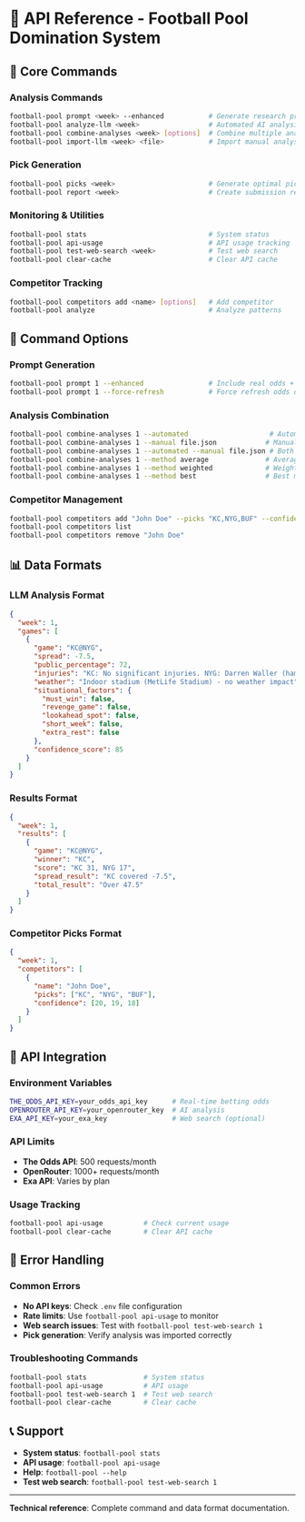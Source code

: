 # 🔌 API Reference - Football Pool Domination System

## 🚀 Core Commands

### Analysis Commands
```bash
football-pool prompt <week> --enhanced           # Generate research prompt
football-pool analyze-llm <week>                 # Automated AI analysis
football-pool combine-analyses <week> [options]  # Combine multiple analyses
football-pool import-llm <week> <file>           # Import manual analysis
```

### Pick Generation
```bash
football-pool picks <week>                       # Generate optimal picks
football-pool report <week>                      # Create submission report
```

### Monitoring & Utilities
```bash
football-pool stats                              # System status
football-pool api-usage                          # API usage tracking
football-pool test-web-search <week>             # Test web search
football-pool clear-cache                        # Clear API cache
```

### Competitor Tracking
```bash
football-pool competitors add <name> [options]   # Add competitor
football-pool analyze                            # Analyze patterns
```

## 🔧 Command Options

### Prompt Generation
```bash
football-pool prompt 1 --enhanced                # Include real odds + web search
football-pool prompt 1 --force-refresh           # Force refresh odds data
```

### Analysis Combination
```bash
football-pool combine-analyses 1 --automated                    # Automated only
football-pool combine-analyses 1 --manual file.json            # Manual only
football-pool combine-analyses 1 --automated --manual file.json # Both
football-pool combine-analyses 1 --method average              # Average method
football-pool combine-analyses 1 --method weighted             # Weighted method
football-pool combine-analyses 1 --method best                 # Best method
```

### Competitor Management
```bash
football-pool competitors add "John Doe" --picks "KC,NYG,BUF" --confidence "20,19,18"
football-pool competitors list
football-pool competitors remove "John Doe"
```

## 📊 Data Formats

### LLM Analysis Format
```json
{
  "week": 1,
  "games": [
    {
      "game": "KC@NYG",
      "spread": -7.5,
      "public_percentage": 72,
      "injuries": "KC: No significant injuries. NYG: Darren Waller (hamstring) questionable",
      "weather": "Indoor stadium (MetLife Stadium) - no weather impact",
      "situational_factors": {
        "must_win": false,
        "revenge_game": false,
        "lookahead_spot": false,
        "short_week": false,
        "extra_rest": false
      },
      "confidence_score": 85
    }
  ]
}
```

### Results Format
```json
{
  "week": 1,
  "results": [
    {
      "game": "KC@NYG",
      "winner": "KC",
      "score": "KC 31, NYG 17",
      "spread_result": "KC covered -7.5",
      "total_result": "Over 47.5"
    }
  ]
}
```

### Competitor Picks Format
```json
{
  "week": 1,
  "competitors": [
    {
      "name": "John Doe",
      "picks": ["KC", "NYG", "BUF"],
      "confidence": [20, 19, 18]
    }
  ]
}
```

## 🔌 API Integration

### Environment Variables
```bash
THE_ODDS_API_KEY=your_odds_api_key      # Real-time betting odds
OPENROUTER_API_KEY=your_openrouter_key  # AI analysis
EXA_API_KEY=your_exa_key                # Web search (optional)
```

### API Limits
- **The Odds API**: 500 requests/month
- **OpenRouter**: 1000+ requests/month
- **Exa API**: Varies by plan

### Usage Tracking
```bash
football-pool api-usage          # Check current usage
football-pool clear-cache        # Clear API cache
```

## 🚨 Error Handling

### Common Errors
- **No API keys**: Check `.env` file configuration
- **Rate limits**: Use `football-pool api-usage` to monitor
- **Web search issues**: Test with `football-pool test-web-search 1`
- **Pick generation**: Verify analysis was imported correctly

### Troubleshooting Commands
```bash
football-pool stats              # System status
football-pool api-usage          # API usage
football-pool test-web-search 1  # Test web search
football-pool clear-cache        # Clear cache
```

## 📞 Support

- **System status**: `football-pool stats`
- **API usage**: `football-pool api-usage`
- **Help**: `football-pool --help`
- **Test web search**: `football-pool test-web-search 1`

---

**Technical reference**: Complete command and data format documentation.
